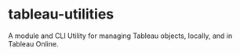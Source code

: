 # tableau-utilities
A module and CLI Utility for managing Tableau objects, locally, and in Tableau Online.
